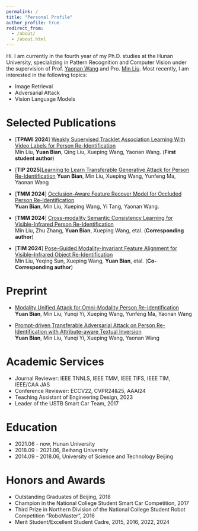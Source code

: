 ```yaml
---
permalink: /
title: "Personal Profile"
author_profile: true
redirect_from: 
  - /about/
  - /about.html
---
```


Hi. I am currently in the fourth year of my Ph.D. studies at the Hunan University, specializing in Pattern Recognition and Computer Vision under the supervision of Prof. [Yaonan Wang](http://eeit.hnu.edu.cn/info/1277/4490.htm) and Pro. [Min Liu](http://eeit.hnu.edu.cn/info/1291/5218.htm). Most recently, I am interested in the following topics:
- Image Retrieval
- Adversarial Attack
- Vision Language Models

Selected Publications
======
- [__TPAMI 2024__] [Weakly Supervised Tracklet Association Learning With Video Labels for Person Re-Identification](https://ieeexplore.ieee.org/abstract/document/10371780)  
  Min Liu, __Yuan Bian__, Qing Liu, Xueping Wang, Yaonan Wang. (__First student author__)

- [__TIP 2025__][Learning to Learn Transferable Generative Attack for Person Re-Identification](https://ieeexplore.ieee.org/document/10964070)
  __Yuan Bian__, Min Liu, Xueping Wang, Yunfeng Ma, Yaonan Wang

- [__TMM 2024__] [Occlusion-Aware Feature Recover Model for Occluded Person Re-Identification](https://ieeexplore.ieee.org/document/10314802)  
  __Yuan Bian__,  Min Liu, Xueping Wang, Yi Tang, Yaonan Wang.
  
- [__TMM 2024__] [Cross-modality Semantic Consistency Learning for Visible-Infrared Person Re-Identification](https://ieeexplore.ieee.org/document/10812860)  
  Min Liu, Zhu Zhang, __Yuan Bian__, Xueping Wang, etal. (__Corresponding author__)
  
- [__TIM 2024__] [Pose-Guided Modality-Invariant Feature Alignment for Visible–Infrared Object Re-Identification](https://ieeexplore.ieee.org/document/10490225)  
  Min Liu, Yeqing Sun, Xueping Wang, __Yuan Bian__, etal. (__Co-Corresponding author__)

Preprint
======
  
- [Modality Unified Attack for Omni-Modality Person Re-Identification](https://arxiv.org/abs/2501.12761)  
  __Yuan Bian__, Min Liu, Yunqi Yi, Xueping Wang, Yunfeng Ma, Yaonan Wang

- [Prompt-driven Transferable Adversarial Attack on Person Re-Identification with Attribute-aware Textual Inversion](https://arxiv.org/abs/2502.19697)  
  __Yuan Bian__, Min Liu, Yunqi Yi, Xueping Wang, Yaonan Wang

Academic Services
======
- Journal Reviewer: IEEE TNNLS, IEEE TMM, IEEE TIFS, IEEE TIM, IEEE/CAA JAS
- Conference Reviewer: ECCV22, CVPR24&25, AAAI24
- Teaching Assistant of Engineering Design, 2023
- Leader of the USTB Smart Car Team, 2017
  
Education
======
- 2021.06 - now, Hunan University
- 2018.09 - 2021.06, Beihang University
- 2014.09 - 2018.06, University of Science and Technology Beijing

Honors and Awards
======
- Outstanding Graduates of Beijing, 2018
- Champion in the National College Student Smart Car Competition, 2017
- Third Prize in Northern Division of the National College Student Robot Competition “RoboMaster”, 2016
- Merit Student/Excellent Student Cadre, 2015, 2016, 2022, 2024
